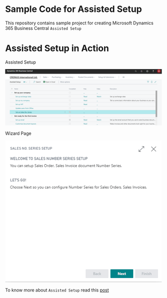 # Sample Code for Assisted Setup

This repository contains sample project for creating Microsoft Dynamics 365 Business Central `Assisted Setup`

# Assisted Setup in Action

Assisted Setup

![Assisted Setup](./media/AssistedSetup.png)

Wizard Page

![Assisted Setup](./media/AssistedSetup.gif)

To know more about `Assisted Setup` read this [post](https://www.msnjournals.com/post/how-to-create-assisted-setup-for-your-business-central-extension)
